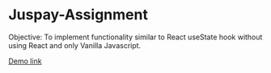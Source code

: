# Juspay-Assignment
Objective: To implement functionality similar to React useState hook without using React and only Vanilla Javascript.

[Demo link](https://deepti0512.github.io/Juspay-Assignment/)